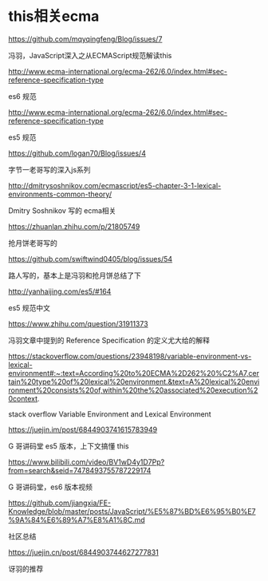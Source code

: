 # this相关ecma

https://github.com/mqyqingfeng/Blog/issues/7 

冯羽，JavaScript深入之从ECMAScript规范解读this

http://www.ecma-international.org/ecma-262/6.0/index.html#sec-reference-specification-type

es6 规范

http://www.ecma-international.org/ecma-262/6.0/index.html#sec-reference-specification-type

es5 规范

https://github.com/logan70/Blog/issues/4

字节一老哥写的深入js系列

http://dmitrysoshnikov.com/ecmascript/es5-chapter-3-1-lexical-environments-common-theory/

Dmitry Soshnikov 写的 ecma相关

https://zhuanlan.zhihu.com/p/21805749

抢月饼老哥写的

https://github.com/swiftwind0405/blog/issues/54

路人写的，基本上是冯羽和抢月饼总结了下

http://yanhaijing.com/es5/#164

es5 规范中文

https://www.zhihu.com/question/31911373

冯羽文章中提到的 Reference Specification 的定义尤大给的解释

https://stackoverflow.com/questions/23948198/variable-environment-vs-lexical-environment#:~:text=According%20to%20ECMA%2D262%20%C2%A7,certain%20type%20of%20lexical%20environment.&text=A%20lexical%20environment%20consists%20of,within%20the%20associated%20execution%20context.

stack overflow Variable Environment and Lexical Environment

https://juejin.im/post/6844903741615783949

G 哥讲码堂 es5 版本，上下文搞懂 this

https://www.bilibili.com/video/BV1wD4y1D7Pp?from=search&seid=7478493755787229174

G 哥讲码堂，es6 版本视频

https://github.com/jiangxia/FE-Knowledge/blob/master/posts/JavaScript/%E5%87%BD%E6%95%B0%E7%9A%84%E6%89%A7%E8%A1%8C.md

社区总结

https://juejin.cn/post/6844903744627277831

讶羽的推荐
